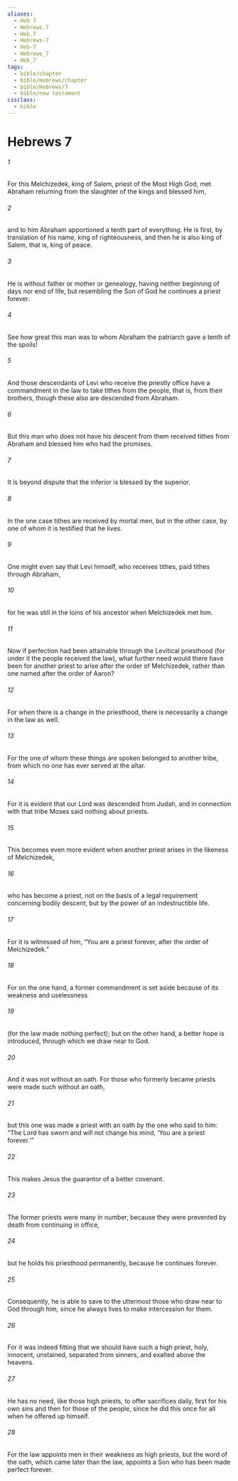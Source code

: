 ```yaml
---
aliases:
  - Heb 7
  - Hebrews.7
  - Heb.7
  - Hebrews-7
  - Heb-7
  - Hebrews_7
  - Heb_7
tags:
  - bible/chapter
  - bible/Hebrews/chapter
  - bible/Hebrews/7
  - bible/new testament
cssclass:
  - bible
---
```


# Hebrews 7

###### 1
For this Melchizedek, king of Salem, priest of the Most High God, met Abraham returning from the slaughter of the kings and blessed him,
###### 2
and to him Abraham apportioned a tenth part of everything. He is first, by translation of his name, king of righteousness, and then he is also king of Salem, that is, king of peace.
###### 3
He is without father or mother or genealogy, having neither beginning of days nor end of life, but resembling the Son of God he continues a priest forever.
###### 4
See how great this man was to whom Abraham the patriarch gave a tenth of the spoils!
###### 5
And those descendants of Levi who receive the priestly office have a commandment in the law to take tithes from the people, that is, from their brothers, though these also are descended from Abraham.
###### 6
But this man who does not have his descent from them received tithes from Abraham and blessed him who had the promises.
###### 7
It is beyond dispute that the inferior is blessed by the superior.
###### 8
In the one case tithes are received by mortal men, but in the other case, by one of whom it is testified that he lives.
###### 9
One might even say that Levi himself, who receives tithes, paid tithes through Abraham,
###### 10
for he was still in the loins of his ancestor when Melchizedek met him.
###### 11
Now if perfection had been attainable through the Levitical priesthood (for under it the people received the law), what further need would there have been for another priest to arise after the order of Melchizedek, rather than one named after the order of Aaron?
###### 12
For when there is a change in the priesthood, there is necessarily a change in the law as well.
###### 13
For the one of whom these things are spoken belonged to another tribe, from which no one has ever served at the altar.
###### 14
For it is evident that our Lord was descended from Judah, and in connection with that tribe Moses said nothing about priests.
###### 15
This becomes even more evident when another priest arises in the likeness of Melchizedek,
###### 16
who has become a priest, not on the basis of a legal requirement concerning bodily descent, but by the power of an indestructible life.
###### 17
For it is witnessed of him,   “You are a priest forever, after the order of Melchizedek.”
###### 18
For on the one hand, a former commandment is set aside because of its weakness and uselessness
###### 19
(for the law made nothing perfect); but on the other hand, a better hope is introduced, through which we draw near to God.
###### 20
And it was not without an oath. For those who formerly became priests were made such without an oath,
###### 21
but this one was made a priest with an oath by the one who said to him:   “The Lord has sworn and will not change his mind, ‘You are a priest forever.’”
###### 22
This makes Jesus the guarantor of a better covenant.
###### 23
The former priests were many in number, because they were prevented by death from continuing in office,
###### 24
but he holds his priesthood permanently, because he continues forever.
###### 25
Consequently, he is able to save to the uttermost  those who draw near to God through him, since he always lives to make intercession for them.
###### 26
For it was indeed fitting that we should have such a high priest, holy, innocent, unstained, separated from sinners, and exalted above the heavens.
###### 27
He has no need, like those high priests, to offer sacrifices daily, first for his own sins and then for those of the people, since he did this once for all when he offered up himself.
###### 28
For the law appoints men in their weakness as high priests, but the word of the oath, which came later than the law, appoints a Son who has been made perfect forever.


